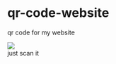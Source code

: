 # qr-code-website
qr code for my website
<p> <img src="https://github.com/kaytosh/qr-code-website/blob/master/qr.png"/>
<br/>
just scan it
